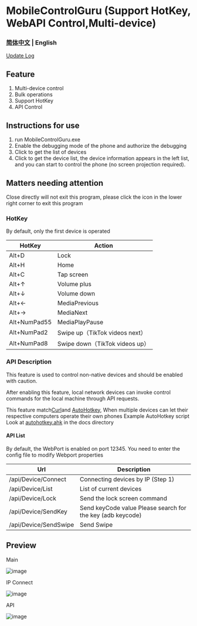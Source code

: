 # MobileControlGuru (Support HotKey, WebAPI Control,Multi-device)

<h3><a href="README.md">简体中文</a> | English</h3>

<a href="Docs/Update.en.md">Update Log</a>

## Feature

1. Multi-device control
2. Bulk operations
3. Support HotKey
4. API Control

## Instructions for use

1. run MobileControlGuru.exe
2. Enable the debugging mode of the phone and authorize the debugging
3. Click to get the list of devices
4. Click to get the device list, the device information appears in the left list, and you can start to control the phone (no screen projection required).


## Matters needing attention

Close directly will not exit this program, please click the icon in the lower right corner to exit this program

### HotKey

By default, only the first device is operated

| HotKey | Action|
| --- | --- | 
|  Alt+D|  Lock|  
|  Alt+H|  Home|  
|  Alt+C|  Tap screen|  
|  Alt+↑| Volume plus |
|  Alt+↓| Volume down |
|  Alt+←| MediaPrevious|
|  Alt+→| MediaNext|
|  Alt+NumPad55| MediaPlayPause|
|  Alt+NumPad2| Swipe up（TikTok videos next）|
|  Alt+NumPad8| Swipe down（TikTok videos up）|

### API Description

This feature is used to control non-native devices and should be enabled with caution.

After enabling this feature, local network devices can invoke control commands for the local machine through API requests.

This feature match[Curl](https://curl.se/download.html)and [AutoHotkey](https://[AutoHotkey](https://www.autohotkey.com/)), When multiple devices can let their respective computers operate their own phones
Example AutoHotkey script Look at <a href="Docs/autohotkey.md">autohotkey.ahk</a> in the docs directory

#### API List

By default, the WebPort is enabled on port 12345. You need to enter the config file to modify Webport properties

|Url | Description|
| --- | --- | 
| /api/Device/Connect| Connecting devices by IP (Step 1) | 
| /api/Device/List | List of current devices |  
| /api/Device/Lock |Send the lock screen command |
| /api/Device/SendKey|  Send keyCode value Please search for the key (adb keycode) |
| /api/Device/SendSwipe | Send Swipe |

## Preview

Main

![image](https://github.com/yclown/MobileControlGuru/blob/master/Preview/main.png)

IP Connect

![image](https://github.com/yclown/MobileControlGuru/blob/master/Preview/ipconnect.png)

API

![image](https://github.com/yclown/MobileControlGuru/blob/master/Preview/api.png)


